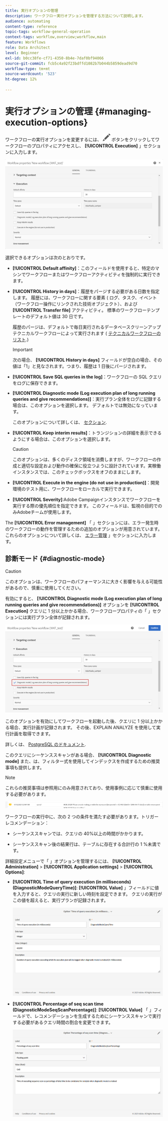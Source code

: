 ```yaml
---
title: 実行オプションの管理
description: ワークフロー実行オプションを管理する方法について説明します。
audience: automating
content-type: reference
topic-tags: workflow-general-operation
context-tags: workflow,overview;workflow,main
feature: Workflows
role: Data Architect
level: Beginner
exl-id: b0cc38fe-cf71-4350-8b4e-7daf0bf94066
source-git-commit: fcb5c4a92f23bdffd1082b7b044b5859dead9d70
workflow-type: tm+mt
source-wordcount: '523'
ht-degree: 12%

---
```


# 実行オプションの管理 {#managing-execution-options}

ワークフローの実行オプションを変更するには、 ![](assets/edit_darkgrey-24px.png) ボタンをクリックしてワークフローのプロパティにアクセスし、 **[!UICONTROL Execution]** 」セクションに入力します。

![](assets/wkf_execution_6.png)

選択できるオプションは次のとおりです。

* **[!UICONTROL Default affinity]**：このフィールドを使用すると、特定のマシンでワークフローまたはワークフローアクティビティを強制的に実行できます。

* **[!UICONTROL History in days]**：履歴をパージする必要がある日数を指定します。 履歴には、ワークフローに関する要素 ( ログ、タスク、イベント（ワークフロー操作にリンクされた技術オブジェクト）、および **[!UICONTROL Transfer file]** アクティビティ。 標準のワークフローテンプレートのデフォルト値は 30 日です。

  履歴のパージは、デフォルトで毎日実行されるデータベースクリーンアップテクニカルワークフローによって実行されます ( [テクニカルワークフローのリスト](../../administration/using/technical-workflows.md).)

  >[!IMPORTANT]
  >
  >次の場合、 **[!UICONTROL History in days]** フィールドが空白の場合、その値は「1」と見なされます。つまり、履歴は 1 日後にパージされます。

* **[!UICONTROL Save SQL queries in the log]**：ワークフローの SQL クエリをログに保存できます。

* **[!UICONTROL Diagnostic mode (Log execution plan of long running queries and give recommendations)]**：実行プラン全体をログに記録する場合は、このオプションを選択します。 デフォルトでは無効になっています。

  このオプションについて詳しくは、 [セクション](#diagnostic-mode).

* **[!UICONTROL Keep interim results]**：トランジションの詳細を表示できるようにする場合は、このオプションを選択します。

  >[!CAUTION]
  >
  >このオプションは、多くのディスク領域を消費しますが、ワークフローの作成と適切な設定および動作の確保に役立つように設計されています。実稼働インスタンスでは、このチェックボックスをオフのままにします。

* **[!UICONTROL Execute in the engine (do not use in production)]**：開発環境のテスト用に、ワークフローをローカルで実行できます。

* **[!UICONTROL Severity]**:Adobe Campaignインスタンスでワークフローを実行する際の優先順位を指定できます。 このフィールドは、監視の目的でのみAdobeチームが使用します。

The **[!UICONTROL Error management]** 「 」セクションには、エラー発生時のワークフローの動作を管理するための追加のオプションが用意されています。 これらのオプションについて詳しくは、 [エラー管理](../../automating/using/monitoring-workflow-execution.md#error-management) 」セクションに入力します。

## 診断モード {#diagnostic-mode}

>[!CAUTION]
>
>このオプションは、ワークフローのパフォーマンスに大きく影響を与える可能性があるので、慎重に使用してください。

有効にすると、 **[!UICONTROL Diagnostic mode (Log execution plan of long running queries and give recommendations)]** オプションを **[!UICONTROL Execution]** クエリに 1 分以上かかる場合、ワークフロープロパティの「 」セクションには実行プラン全体が記録されます。

![](assets/wkf_diagnostic.png)

このオプションを有効にしてワークフローを起動した後、クエリに 1 分以上かかる場合、実行計画が記録されます。 その後、EXPLAIN ANALYZE を使用して実行計画を取得できます。

詳しくは、 [PostgreSQL のドキュメント](https://www.postgresql.org/docs/9.4/using-explain.html).

このクエリにシーケンススキャンがある場合、 **[!UICONTROL Diagnostic mode]** また、は、フィルター式を使用してインデックスを作成するための推奨事項も提供します。

>[!NOTE]
>
> これらの推奨事項は参照用にのみ用意されており、使用事例に応じて慎重に使用する必要があります。

![](assets/wkf_diagnostic_4.png)

ワークフローの実行中に、次の 2 つの条件を満たす必要があります。トリガーレコメンデーション：

* シーケンススキャンでは、クエリの 40%以上の時間がかかります。

* シーケンススキャン後の結果行は、テーブルに存在する合計行の 1 %未満です。

詳細設定メニューで「 」オプションを管理するには、 **[!UICONTROL Administration]** > **[!UICONTROL Application settings]** > **[!UICONTROL Options]**:

* **[!UICONTROL Time of query execution (in milliseconds)(DiagnosticModeQueryTime)]**: **[!UICONTROL Value]** 」フィールドに値を入力すると、クエリの実行に新しい時刻を設定できます。 クエリの実行がこの値を超えると、実行プランが記録されます。

  ![](assets/wkf_diagnostic_2.png)

* **[!UICONTROL Percentage of seq scan time (DiagnosticModeSeqScanPercentage)]**: **[!UICONTROL Value]** 「 」フィールドで、レコメンデーションを生成するためにシーケンススキャンで実行する必要があるクエリ時間の割合を変更できます。

  ![](assets/wkf_diagnostic_3.png)

